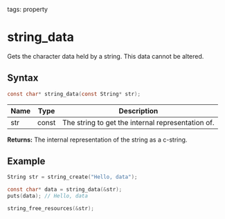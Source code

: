 tags: property

# string_data

Gets the character data held by a string. This data cannot be altered.

## Syntax

```c
const char* string_data(const String* str);
```

| Name | Type | Description |
| --- | --- | --- |
| str | const | The string to get the internal representation of. |

**Returns:** The internal representation of the string as a c-string.

## Example

```c
String str = string_create("Hello, data");

const char* data = string_data(&str);
puts(data); // Hello, data

string_free_resources(&str);
```